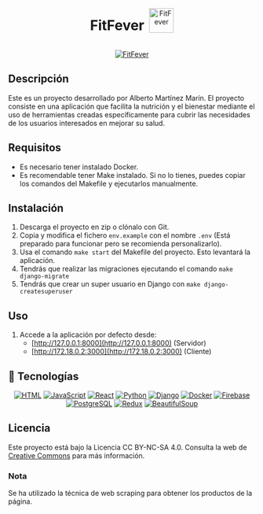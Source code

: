<div align="center" style="display: flex; align-items: center; justify-content: center;">
  <h1 style="margin-right: 10px;">FitFever</h1>
  <img src="https://github.com/AlberrDev/FitFever/assets/120364984/3d052841-15cb-49e8-a14f-511798863607" alt="FitFever" width="50">
</div>
<div align="center">

[![FitFever](https://img.shields.io/badge/FitFever-000000?style=for-the-badge&logo=vercel&logoColor=white&labelColor=101010)](https://fit-fever.vercel.app/)
</div>

## Descripción
Este es un proyecto desarrollado por Alberto Martínez Marín. El proyecto consiste en una aplicación que facilita la nutrición y el bienestar mediante el uso de herramientas creadas específicamente para cubrir las necesidades de los usuarios interesados en mejorar su salud.

## Requisitos

- Es necesario tener instalado Docker.
- Es recomendable tener Make instalado. Si no lo tienes, puedes copiar los comandos del Makefile y ejecutarlos manualmente.

## Instalación
1. Descarga el proyecto en zip o clónalo con Git.
2. Copia y modifica el fichero `env.example` con el nombre `.env` (Está preparado para funcionar pero se recomienda personalizarlo).
3. Usa el comando `make start` del Makefile del proyecto. Esto levantará la aplicación.
4. Tendrás que realizar las migraciones ejecutando el comando `make django-migrate`
5. Tendrás que crear un super usuario en Django con `make django-createsuperuser`

## Uso
1. Accede a la aplicación por defecto desde:
   - [http://127.0.0.1:8000](http://127.0.0.1:8000) (Servidor)
   - [http://172.18.0.2:3000](http://172.18.0.2:3000) (Cliente)

## 🚀 Tecnologías
<div align="center">
  
[![HTML](https://img.shields.io/badge/HTML5-E34F26?style=for-the-badge&logo=html5&logoColor=white&labelColor=101010)](https://developer.mozilla.org/en-US/docs/Web/HTML)
[![JavaScript](https://img.shields.io/badge/JavaScript-F7DF1E?style=for-the-badge&logo=javascript&logoColor=F7DF1E&labelColor=101010)](https://developer.mozilla.org/en-US/docs/Web/JavaScript)
[![React](https://img.shields.io/badge/React-61DAFB?style=for-the-badge&logo=react&logoColor=61DAFB&labelColor=101010)](https://reactjs.org/)
[![Python](https://img.shields.io/badge/Python-yellow?style=for-the-badge&logo=python&logoColor=white&labelColor=101010)]()
[![Django](https://img.shields.io/badge/Django-092E20?style=for-the-badge&logo=django&logoColor=white&labelColor=101010)](https://www.djangoproject.com/)
[![Docker](https://img.shields.io/badge/Docker-2496ED?style=for-the-badge&logo=docker&logoColor=2496ED&labelColor=101010)](https://www.docker.com/)
[![Firebase](https://img.shields.io/badge/Firebase-FFCA28?style=for-the-badge&logo=firebase&logoColor=FFCA28&labelColor=101010)](https://firebase.google.com/)
[![PostgreSQL](https://img.shields.io/badge/PostgreSQL-4169E1?style=for-the-badge&logo=postgresql&logoColor=4169E1&labelColor=101010)](https://www.postgresql.org/)
[![Redux](https://img.shields.io/badge/Redux-764ABC?style=for-the-badge&logo=redux&logoColor=764ABC&labelColor=101010)](https://redux.js.org/)
[![BeautifulSoup](https://img.shields.io/badge/BeautifulSoup-4B8BBE?style=for-the-badge&logo=python&logoColor=4B8BBE&labelColor=101010)](https://www.crummy.com/software/BeautifulSoup/)
</div>

## Licencia
Este proyecto está bajo la Licencia CC BY-NC-SA 4.0. Consulta la web de [Creative Commons](https://creativecommons.org/licenses/by-nc-sa/4.0/) para más información.

### Nota
Se ha utilizado la técnica de web scraping para obtener los productos de la página.
